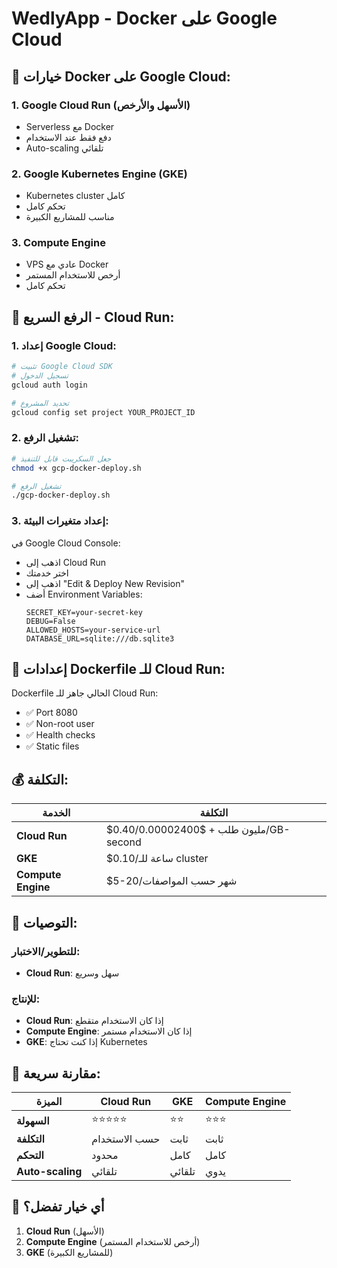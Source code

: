 # WedlyApp - Docker على Google Cloud

## 🐳 خيارات Docker على Google Cloud:

### 1. **Google Cloud Run** (الأسهل والأرخص)
- Serverless مع Docker
- دفع فقط عند الاستخدام
- Auto-scaling تلقائي

### 2. **Google Kubernetes Engine (GKE)**
- Kubernetes cluster كامل
- تحكم كامل
- مناسب للمشاريع الكبيرة

### 3. **Compute Engine**
- VPS عادي مع Docker
- أرخص للاستخدام المستمر
- تحكم كامل

## 🚀 الرفع السريع - Cloud Run:

### 1. إعداد Google Cloud:
```bash
# تثبيت Google Cloud SDK
# تسجيل الدخول
gcloud auth login

# تحديد المشروع
gcloud config set project YOUR_PROJECT_ID
```

### 2. تشغيل الرفع:
```bash
# جعل السكريبت قابل للتنفيذ
chmod +x gcp-docker-deploy.sh

# تشغيل الرفع
./gcp-docker-deploy.sh
```

### 3. إعداد متغيرات البيئة:
في Google Cloud Console:
- اذهب إلى Cloud Run
- اختر خدمتك
- اذهب إلى "Edit & Deploy New Revision"
- أضف Environment Variables:
  ```
  SECRET_KEY=your-secret-key
  DEBUG=False
  ALLOWED_HOSTS=your-service-url
  DATABASE_URL=sqlite:///db.sqlite3
  ```

## 🔧 إعدادات Dockerfile للـ Cloud Run:

Dockerfile الحالي جاهز للـ Cloud Run:
- ✅ Port 8080
- ✅ Non-root user
- ✅ Health checks
- ✅ Static files

## 💰 التكلفة:

| الخدمة | التكلفة |
|--------|---------|
| **Cloud Run** | $0.40/مليون طلب + $0.00002400/GB-second |
| **GKE** | $0.10/ساعة للـ cluster |
| **Compute Engine** | $5-20/شهر حسب المواصفات |

## 🎯 التوصيات:

### للتطوير/الاختبار:
- **Cloud Run**: سهل وسريع

### للإنتاج:
- **Cloud Run**: إذا كان الاستخدام متقطع
- **Compute Engine**: إذا كان الاستخدام مستمر
- **GKE**: إذا كنت تحتاج Kubernetes

## 🔄 مقارنة سريعة:

| الميزة | Cloud Run | GKE | Compute Engine |
|--------|------------|-----|----------------|
| **السهولة** | ⭐⭐⭐⭐⭐ | ⭐⭐ | ⭐⭐⭐ |
| **التكلفة** | حسب الاستخدام | ثابت | ثابت |
| **التحكم** | محدود | كامل | كامل |
| **Auto-scaling** | تلقائي | تلقائي | يدوي |

## 🚀 أي خيار تفضل؟

1. **Cloud Run** (الأسهل)
2. **Compute Engine** (أرخص للاستخدام المستمر)
3. **GKE** (للمشاريع الكبيرة)
